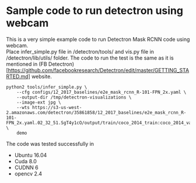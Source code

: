 # Sample code to run detectron using webcam  
This is a very simple example code to run Detectron Mask RCNN code using webcam.  
Place infer_simple.py file in  /detectron/tools/ and vis.py file in /detectron/lib/utils/ folder.
The code to run the test is the same as it is mentioned in (FB Detectron)[https://github.com/facebookresearch/Detectron/edit/master/GETTING_STARTED.md] website.  

```
python2 tools/infer_simple.py \
    --cfg configs/12_2017_baselines/e2e_mask_rcnn_R-101-FPN_2x.yaml \
    --output-dir /tmp/detectron-visualizations \
    --image-ext jpg \
    --wts https://s3-us-west-2.amazonaws.com/detectron/35861858/12_2017_baselines/e2e_mask_rcnn_R-101-FPN_2x.yaml.02_32_51.SgT4y1cO/output/train/coco_2014_train:coco_2014_valminusminival/generalized_rcnn/model_final.pkl \
    demo
```

The code was tested successfully in  
* Ubuntu 16.04  
* Cuda 8.0  
* CUDNN 6  
* opencv 2.4  






